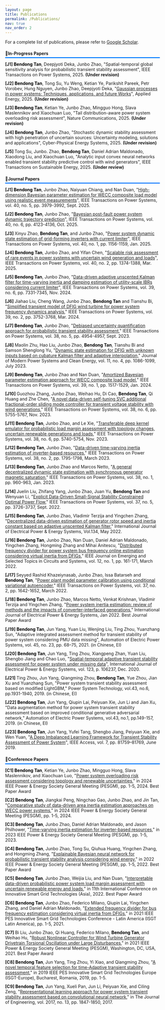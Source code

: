 ```yaml
---
layout: page
title: Publications
permalink: /Publications/
nav: true
nav_order: 2
---
```



<style>
/* General styling for publications */
.publications {
    list-style: none; /* Remove default bullets */
    padding-left: 0;
    margin-bottom: 1.5em;
}

/* Highlight Bendong Tan */
.author-highlight {
    font-weight: bold;
    color: #000000; /* Optional: blue color */
}

/* Journal Papers Auto-numbering [J*] */
.journal-publications {
    counter-reset: journal-counter;
}

.journal-publications li::before {
    counter-increment: journal-counter;
    content: "[J" counter(journal-counter) "] ";
    font-weight: bold;
}

/* Conference Papers Auto-numbering [C*] */
.conference-publications {
    counter-reset: conf-counter;
}

.conference-publications li::before {
    counter-increment: conf-counter;
    content: "[C" counter(conf-counter) "] ";
    font-weight: bold;
}

/* Optional: add spacing between entries */
.publications li {
    margin-bottom: 0.8em;
}
</style>

For a complete list of publications, please refer to <a href="https://scholar.google.com/citations?user=FdEP8xgAAAAJ&hl=en">Google Scholar</a>.

#### 📝In-Progress Papers 
<div class="journal-publications publications">
<li>
  <span class="author-highlight">Bendong Tan</span>, Deepjyoti Deka, Junbo Zhao,
  "Spatial-temporal global sensitivity analysis for probabilistic transient stability assessment",
  <span class="journal-name">IEEE Transactions on Power Systems</span>, 2025. <strong>(Under revision)</strong>
</li>

<li>
  <span class="author-highlight">Bendong Tan</span>, Tong Su, Yu Weng, Ketian Ye, Parikshit Pareek, Petr Vorobev, Hung Nguyen, Junbo Zhao, Deepjyoti Deka,
  "<a href="https://arxiv.org/abs/2505.15950">Gaussian processes in power systems: Techniques, applications, and future Works</a>",
  <span class="journal-name">Applied Energy</span>, 2025. <strong>(Under revision)</strong>
</li>


<li>
  <span class="author-highlight">Bendong Tan</span>, Ketian Ye, Junbo Zhao, Mingguo Hong, Slava Maslennikov and Xiaochuan
Luo,
  "Tail distribution-aware power system overloading risk assessment",
  <span class="journal-name">Nature Communications</span>, 2025. <strong>(Under revision)</strong>
</li>

<li>
  <span class="author-highlight">Bendong Tan</span>, Junbo Zhao,
  "Stochastic dynamic stability assessment with high penetration of uncertain sources: Uncertainty modeling, solutions and applications",
  <span class="journal-name">Cyber-Physical Energy Systems</span>, 2025. <strong>(Under revision)</strong>
</li>

<li>
  Tong Su, Junbo. Zhao, <span class="author-highlight">Bendong Tan</span>, Daniel Adrian Maldonado, Xiaodong Liu, and Xiaochuan Luo,
  "Analytic input convex neural networks enabled transient stability predictive control with wind generators",
  <span class="journal-name">IEEE Transactions on Sustainable Energy</span>, 2025. <strong>(Under review)</strong>
</li>
</div>

#### 📝Journal Papers

<div class="journal-publications publications">
   
<li>
    <span class="author-highlight">Bendong Tan</span>, Junbo Zhao, Naiyuan Chiang, and Nan Duan, 
    "<a href="https://ieeexplore.ieee.org/document/10892022">High-dimension Bayesian parameter estimation for WECC composite load model using realistic event measurements</a>", 
    <span class="journal-name">IEEE Transactions on Power Systems</span>, vol. 40, no. 5, pp. 3979-3992, Sept. 2025.
  </li>
  <li>
    <span class="author-highlight">Bendong Tan</span>, Junbo Zhao, 
    "<a href="https://ieeexplore.ieee.org/document/10854889">Bayesian post-fault power system dynamic trajectory prediction</a>", 
    <span class="journal-name">IEEE Transactions on Power Systems</span>, vol. 40, no. 6, pp. 4123-4136, Oct. 2025.
  </li>
  <li>
    Xinyu Zhao, <span class="author-highlight">Bendong Tan</span>, and Junbo Zhao, 
    "<a href="https://ieeexplore.ieee.org/document/10679897">Power system dynamic state estimation of grid-forming inverters with current limiter</a>", 
    <span class="journal-name">IEEE Transactions on Power Systems</span>, vol. 40, no. 1, pp. 1156-1159, Jan. 2025.
  </li>
  <li>
    <span class="author-highlight">Bendong Tan</span>, Junbo Zhao, and Yifan Chen, 
    "<a href="https://ieeexplore.ieee.org/document/10614750">Scalable risk assessment of rare events in power systems with uncertain wind generation and loads</a>", 
    <span class="journal-name">IEEE Transactions on Power Systems</span>, vol. 40, no. 2, pp. 1374-1388, Mar. 2025.
  </li>
  <li>
    <span class="author-highlight">Bendong Tan</span>, Junbo Zhao, 
    "<a href="https://ieeexplore.ieee.org/document/10477536">Data-driven adaptive unscented Kalman filter for time-varying inertia and damping estimation of utility-scale IBRs considering current limiter</a>", 
    <span class="journal-name">IEEE Transactions on Power Systems</span>, vol. 39, no. 6, pp. 7331-7345, Nov. 2024.
  </li>


<li>Jiahao Liu, Cheng Wang, Junbo Zhao, <span class="author-highlight">Bendong Tan</span> and Tianshu Bi, "<a href="https://ieeexplore.ieee.org/document/10209245">Simplified transient model of DFIG wind turbine for power system frequency dynamics analysis</a>," <span class="journal-name">IEEE Transactions on Power Systems</span>, vol. 39, no. 2, pp. 3752-3768, Mar. 2024.</li>

<li><span class="author-highlight">Bendong Tan</span>, Junbo Zhao, "<a href="https://ieeexplore.ieee.org/document/10124366">Debiased uncertainty quantification approach for probabilistic transient stability assessment</a>," <span class="journal-name">IEEE Transactions on Power Systems</span>, vol. 38, no. 5, pp. 4954-4957, Sept. 2023.</li>

<li>Maolin Zhu, Hao Liu, Junbo Zhao, <span class="author-highlight">Bendong Tan</span>, Tianshu Bi and Samson Shenglong Yu, "<a href="https://ieeexplore.ieee.org/document/10105888">Dynamic state estimation for DFIG with unknown inputs based on cubature Kalman filter and adaptive interpolation</a>," <span class="journal-name">Journal of Modern Power Systems and Clean Energy</span>, vol. 11, no. 4, pp. 1086-1099, July 2023.</li>

<li><span class="author-highlight">Bendong Tan</span>, Junbo Zhao and Nan Duan, "<a href="https://ieeexplore.ieee.org/document/10056325">Amortized Bayesian parameter estimation approach for WECC composite load model</a>," <span class="journal-name">IEEE Transactions on Power Systems</span>, vol. 39, no. 1, pp. 1517-1529, Jan. 2024.</li>

<li>Guozhou Zhang, Junbo Zhao, Weihao Hu, Di Cao, <span class="author-highlight">Bendong Tan</span>, Qi Huang and Zhe Chen, "<a href="https://ieeexplore.ieee.org/document/10005097">A novel data-driven self-tuning SVC additional fractional-order sliding mode controller for transient voltage stability with wind generations</a>," <span class="journal-name">IEEE Transactions on Power Systems</span>, vol. 38, no. 6, pp. 5755-5767, Nov. 2023.</li>

<li><span class="author-highlight">Bendong Tan</span>, Junbo Zhao, and Le Xie, "<a href="https://ieeexplore.ieee.org/document/9996972">Transferable deep kernel emulator for probabilistic load margin assessment with topology changes, uncertain renewable generations and loads</a>," <span class="journal-name">IEEE Transactions on Power Systems</span>, vol. 38, no. 6, pp. 5740-5754, Nov. 2023.</li>

<li><span class="author-highlight">Bendong Tan</span>, Junbo Zhao, "<a href="https://ieeexplore.ieee.org/document/9990924">Data-driven time-varying inertia estimation of inverter-based resources</a>," <span class="journal-name">IEEE Transactions on Power Systems</span>, vol. 38, no. 2, pp. 1795-1798, March 2023.</li>

<li><span class="author-highlight">Bendong Tan</span>, Junbo Zhao and Marcos Netto, "<a href="https://ieeexplore.ieee.org/document/9926125">A general decentralized dynamic state estimation with synchronous generator magnetic saturation</a>," <span class="journal-name">IEEE Transactions on Power Systems</span>, vol. 38, no. 1, pp. 960-963, Jan. 2023.</li>

<li>Juelin Liu, Zhifang Yang, Junbo Zhao, Juan Yu, <span class="author-highlight">Bendong Tan</span> and Wenyuan Li, "<a href="https://ieeexplore.ieee.org/document/9652094">Explicit Data-Driven Small-Signal Stability Constrained Optimal Power Flow</a>," <span class="journal-name">IEEE Transactions on Power Systems</span>, vol. 37, no. 5, pp. 3726-3737, Sept. 2022.</li>

<li><span class="author-highlight">Bendong Tan</span>, Junbo Zhao, Vladimir Terzija and Yingchen Zhang, "<a href="https://www.sciencedirect.com/science/article/pii/S0142061521010693">Decentralized data-driven estimation of generator rotor speed and inertia constant based on adaptive unscented Kalman filter</a>," <span class="journal-name">International Journal of Electrical Power & Energy Systems</span>, Vol.134, May 2022.</li>

<li><span class="author-highlight">Bendong Tan</span>, Junbo Zhao, Nan Duan, Daniel Adrian Maldonado, Yingchen Zhang, Hongming Zhang and Mihai Anitescu, "<a href="https://ieeexplore.ieee.org/document/9676646">Distributed frequency divider for power system bus frequency online estimation considering virtual inertia from DFIGs</a>," <span class="journal-name">IEEE Journal on Emerging and Selected Topics in Circuits and Systems</span>, vol. 12, no. 1, pp. 161-171, March 2022.</li>

<li>Seyyed Rashid Khazeiynasab, Junbo Zhao, Issa Batarseh and <span class="author-highlight">Bendong Tan</span>, "<a href="https://ieeexplore.ieee.org/document/9525328">Power plant model parameter calibration using conditional variational autoencoder</a>," <span class="journal-name">IEEE Transactions on Power Systems</span>, vol. 37, no. 2, pp. 1642-1652, March 2022.</li>

<li><span class="author-highlight">Bendong Tan</span>, Junbo Zhao, Marcos Netto, Venkat Krishnan, Vladimir Terzija and Yingchen Zhang, "<a href="https://www.sciencedirect.com/science/article/pii/S0142061521006013">Power system inertia estimation: review of methods and the impacts of converter-interfaced generations</a>," <span class="journal-name">International Journal of Electrical Power & Energy Systems</span>, Jan 2022. <span class="highlight">Best Journal Paper Award</span></li>

<li>
  <span class="author-highlight">Bendong Tan</span>, Jun Yang, Yuan Liu, Wenjing Liu, Ting Zhou, Yuanzhang Sun,
  "Adaptive integrated assessment method for transient stability of power system considering PMU data missing",
  <span class="journal-name">Automation of Electric Power Systems</span>, vol. 45, no. 23, pp. 68–75, 2021. (in Chinese, EI)
</li>


<li>
    <span class="author-highlight">Bendong Tan</span>, Jun Yang, Ting Zhou, Xiangpeng Zhan, Yuan Liu, Shengbo Jiang and Chao Luo,
    "<a href="https://www.sciencedirect.com/science/article/pii/S0142061520307212">Spatial-temporal adaptive transient stability assessment for power system under missing data</a>",
    <span class="journal-name">International Journal of Electrical Power & Energy Systems</span>, vol. 123, p. 106237, Dec. 2020.
  </li>

<li>Ting Zhou, Jun Yang, Qiangming Zhou, <span class="author-highlight">Bendong Tan</span>, Yue Zhou, Jian Xu and Yuanzhang Sun, "Power system transient stability assessment based on modified LightGBM," <span class="journal-name">Power System Technology</span>, vol.43, no.6, pp.1931-1940, 2019. (in Chinese, EI)</li>

<li><span class="author-highlight">Bendong Tan</span>, Jun Yang, Qiupin Lai, Peiyuan Xie, Jun Li and Jian Xu, "Data augmentation method for power system transient stability assessment based on improved conditional generative adversarial network," <span class="journal-name">Automation of Electric Power Systems</span>, vol.43, no.1, pp.149-157, 2019. (in Chinese, EI)</li>

<li>
  <span class="author-highlight">Bendong Tan</span>, Jun Yang, Yufei Tang, Shengbo Jiang, Peiyuan Xie, and Wen Yuan, 
  "<a href="https://doi.org/10.1109/ACCESS.2019.2923799">A Deep Imbalanced Learning Framework for Transient Stability Assessment of Power System</a>", 
  <span class="journal-name">IEEE Access</span>, vol. 7, pp. 81759–81769, June 2019.
</li>


</div>

#### 📝Conference Papers
<style>
/* Add a blue thick line below all h4 headings */
/* The line will span the full width of the content area */
h4 {
    border-bottom: 3px solid #007BFF; /* Blue thick line */
    padding-bottom: 0.3em;            /* Space between title and line */
    margin-bottom: 0.8em;             /* Space below the line before content */
    width: 100%;                       /* Make the line span the full width */
    display: block;                    /* Ensure h4 behaves as a block element */
}
</style>

<div class="conference-publications publications">
<li><span class="author-highlight">Bendong Tan</span>, Ketian Ye, Junbo Zhao, Mingguo Hong, Slava Maslennikov, and Xiaochuan Luo, "<a href="https://ieeexplore.ieee.org/document/10056325">Power system overloading risk assessment considering topology and renewable uncertainties</a>," in <span class="journal-name">2024 IEEE Power & Energy Society General Meeting (PESGM)</span>, pp. 1-5, 2024. <span class="highlight">Best Paper Award</span></li> 

<li><span class="author-highlight">Bendong Tan</span>, Jiangkai Peng, Ningchao Gao, Junbo Zhao, and Jin Tan, "<a href="https://ieeexplore.ieee.org/document/10209245">Comparative study of data-driven area inertia estimation approaches on WECC power systems</a>," in <span class="journal-name">2024 IEEE Power & Energy Society General Meeting (PESGM)</span>, pp. 1-5, 2024.</li> 

<li><span class="author-highlight">Bendong Tan</span>, Junbo Zhao, Daniel Adrian Maldonado, and Jason Philhower, "<a href="https://ieeexplore.ieee.org/document/10124366">Time-varying inertia estimation for inverter-based resources</a>," in <span class="journal-name">2023 IEEE Power & Energy Society General Meeting (PESGM)</span>, pp. 1-5, 2023.</li> 

<li><span class="author-highlight">Bendong Tan</span>, Junbo Zhao, Tong Su, Qiuhua Huang, Yingchen Zhang, and Hongming Zhang, "<a href="https://ieeexplore.ieee.org/document/9996972">Explainable Bayesian neural network for probabilistic transient stability analysis considering wind energy</a>," in <span class="journal-name">2022 IEEE Power & Energy Society General Meeting (PESGM)</span>, pp. 1-5, 2022. <span class="highlight">Best Paper Award</span></li> 

<li><span class="author-highlight">Bendong Tan</span>, Junbo Zhao, Weijia Liu, and Nan Duan, "<a href="https://ieeexplore.ieee.org/document/9990924">Interpretable data-driven probabilistic power system load margin assessment with uncertain renewable energy and loads</a>," in <span class="journal-name">11th International Conference on Innovative Smart Grid Technologies (Asia)</span>, 2022. <span class="highlight">Best Paper Award</span></li> 

<li><span class="author-highlight">Bendong Tan</span>, Junbo Zhao, Federico Milano, Qiupin Lai, Yingchen Zhang, and Daniel Adrian Maldonado, "<a href="https://ieeexplore.ieee.org/document/10005097">Extended frequency divider for bus frequency estimation considering virtual inertia from DFIGs</a>," in <span class="journal-name">2021 IEEE PES Innovative Smart Grid Technologies Conference - Latin America (ISGT Latin America)</span>, pp. 1-5, 2021.</li> 

<li>Bi Liu, Junbo Zhao, Qi Huang, Federico Milano, <span class="author-highlight">Bendong Tan</span>, and Weihao Hu, "<a href="https://ieeexplore.ieee.org/document/9676646">Robust Nonlinear Controller for Wind Turbine Generator Drivetrain Torsional Oscillation under Large Disturbances</a>," in <span class="journal-name">2021 IEEE Power & Energy Society General Meeting (PESGM)</span>, Washington, DC, USA, 2021. <span class="highlight">Best Paper Award</span></li> 

<li><span class="author-highlight">Bendong Tan</span>, Jun Yang, Ting Zhou, Yi Xiao, and Qiangming Zhou, "<a href="https://ieeexplore.ieee.org/document/9652094">A novel temporal feature selection for time-Adaptive transient stability assessment</a>," in <span class="journal-name">2019 IEEE PES Innovative Smart Grid Technologies Europe (ISGT-Europe), Bucharest</span>, Romania, 2019, pp. 1-5.</li> 

<li><span class="author-highlight">Bendong Tan</span>, Jun Yang, Xueli Pan, Jun Li, Peiyuan Xie, and Ciling Zeng, "<a href="https://www.theiet.org/publishing/journals/joe/">Representational learning approach for power system transient stability assessment based on convolutional neural network</a>," in <span class="journal-name">The Journal of Engineering</span>, vol. 2017, no. 13, pp. 1847-1850, 2017.</li> 
</div>


